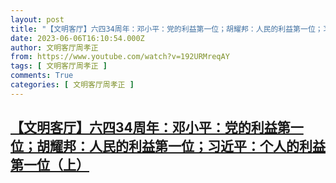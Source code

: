 ```yaml
---
layout: post
title: "【文明客厅】六四34周年：邓小平：党的利益第一位；胡耀邦：人民的利益第一位；习近平：个人的利益第一位（上）"
date: 2023-06-06T16:10:54.000Z
author: 文明客厅周孝正
from: https://www.youtube.com/watch?v=192URMreqAY
tags: [ 文明客厅周孝正 ]
comments: True
categories: [ 文明客厅周孝正 ]
---
```

<!--1686067854000-->
[【文明客厅】六四34周年：邓小平：党的利益第一位；胡耀邦：人民的利益第一位；习近平：个人的利益第一位（上）](https://www.youtube.com/watch?v=192URMreqAY)
------

<div>

</div>

